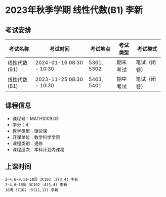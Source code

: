 # 2023年秋季学期 线性代数(B1) 李新




## 考试安排

| 考试名称 | 考试时间 | 考试地点 | 考试类型 | 考试模式 |
| -------- | -------- | -------- | -------- | -------- |
| 线性代数(B1) | 2024-01-16 08:30 - 10:30 | 5301, 5302 | 期末考试 | 笔试（闭卷） |
| 线性代数(B1) | 2023-11-25 08:30 - 10:30 | 5403, 5401 | 期中考试 | 笔试（闭卷） |





## 课程信息

- 课程号：MATH1009.03
- 学分：4
- 教学类型：理论课
- 开课单位：数学科学学院
- 课程类别：通修
- 课程层次：本科计划内课程

## 上课时间

```
2~4,6~9,11~18周 3C102 :2(3,4) 李新
2~4,6~18周 3C102 :4(3,4) 李新
10周 3C102 :5(11,12) 李新
```

